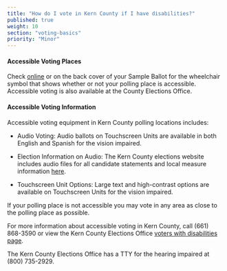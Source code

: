 ```yaml
---
title: "How do I vote in Kern County if I have disabilities?"
published: true
weight: 10
section: "voting-basics"
priority: "Minor"
---
```


#### Accessible Voting Places  

Check [online](https://elections.co.kern.ca.us/ElectionInformation/AddressLookup?RedirectAction=PollSiteLookup&RedirectController=CurrentElectionInformation&RedirectArea=ElectionInformation) or on the back cover of your Sample Ballot for the wheelchair symbol that shows whether or not your polling place is accessible. Accessible voting is also available at the County Elections Office.  

#### Accessible Voting Information    

Accessible voting equipment in Kern County polling locations includes:  

- Audio Voting: Audio ballots on Touchscreen Units are available in both English and Spanish for the vision impaired.  

- Election Information on Audio: The Kern County elections website includes audio files for all candidate statements and local measure information [here](https://elections.co.kern.ca.us/Voting/AccessibleVoting).  

- Touchscreen Unit Options: Large text and high-contrast options are available on Touchscreen Units for the vision impaired.  

If your polling place is not accessible you may vote in any area as close to the polling place as possible.

For more information about accessible voting in Kern County, call (661) 868-3590 or view the Kern County Elections Office [voters with disabilities page](https://elections.co.kern.ca.us/Voting/AccessibleVoting).  

The Kern County Elections Office has a TTY for the hearing impaired at (800) 735-2929.